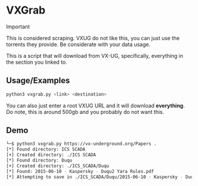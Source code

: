 
# VXGrab

> [!IMPORTANT]
> This is considered scraping.
> VXUG do not like this, you can just use the torrents they provide.
> Be considerate with your data usage.

This is a script that will download from VX-UG, specifically, everything in the section you linked to.




## Usage/Examples

```bash
python3 vxgrab.py <link> <destination>
```

You can also just enter a root VXUG URL and it will download **everything**. Do note, this is around 500gb and you probably do not want this.


## Demo


```bash
└─$ python3 vxgrab.py https://vx-underground.org/Papers .
[*] Found directory: ICS SCADA
[+] Created directory: ./ICS SCADA
[*] Found directory: Duqu
[+] Created directory: ./ICS_SCADA/Duqu
[*] Found: 2015-06-10 - Kaspersky - Duqu2 Yara Rules.pdf
[*] Attempting to save in ./ICS_SCADA/Duqu/2015-06-10 - Kaspersky - Duqu2 Yara Rules.pdf
```
